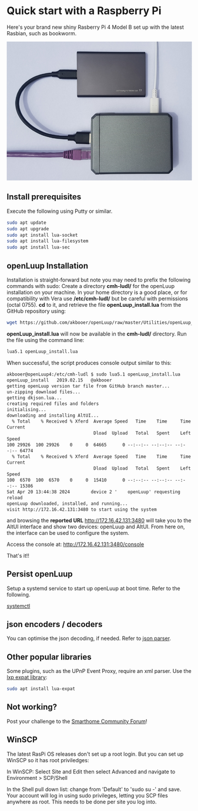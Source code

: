 # Quick start with a Raspberry Pi

Here's your brand new shiny Rasberry Pi 4 Model B set up with the latest Rasbian, such as bookworm.

![Raspberry Pi 4B](images/raspberry-pi-4b.jpg " Raspberry-Pi-4B with a Samsung 500GB SSD")

## Install prerequisites
Execute the following using Putty or similar.

```bash
sudo apt update
sudo apt upgrade
sudo apt install lua-socket
sudo apt install lua-filesystem
sudo apt install lua-sec
```

## openLuup Installation
Installation is straight-forward but note you may need to prefix the following commands with sudo: Create a directory **cmh-ludl/** for the openLuup installation on your machine. In your home directory is a good place, or for compatibility with Vera use **/etc/cmh-ludl/** but be careful with permissions (octal 0755). **cd** to it, and retrieve the file **openLuup_install.lua** from the GitHub repository using:

```bash
wget https://github.com/akbooer/openLuup/raw/master/Utilities/openLuup_install.lua
```

**openLuup_install.lua** will now be available in the **cmh-ludl/** directory. Run the file using the command line:

```bash
lua5.1 openLuup_install.lua
```

When successful, the script produces console output similar to this:

```text
akbooer@openLuup4:/etc/cmh-ludl $ sudo lua5.1 openLuup_install.lua
openLuup_install   2019.02.15   @akbooer
getting openLuup version tar file from GitHub branch master...
un-zipping download files...
getting dkjson.lua...
creating required files and folders
initialising...
downloading and installing AltUI...
  % Total    % Received % Xferd  Average Speed   Time    Time     Time  Current
                                 Dload  Upload   Total   Spent    Left  Speed
100 29926  100 29926    0     0  64665      0 --:--:-- --:--:-- --:--:-- 64774
  % Total    % Received % Xferd  Average Speed   Time    Time     Time  Current
                                 Dload  Upload   Total   Spent    Left  Speed
100  6570  100  6570    0     0  15410      0 --:--:-- --:--:-- --:--:-- 15386
Sat Apr 20 13:44:38 2024        device 2 '    openLuup' requesting reload
openLuup downloaded, installed, and running...
visit http://172.16.42.131:3480 to start using the system
```

and browsing the **reported URL** http://172.16.42.131:3480 will take you to the AltUI interface and show two devices: openLuup and AltUI. From here on, the interface can be used to configure the system.

Access the console at: http://172.16.42.131:3480/console

That's it!!

## Persist openLuup
Setup a systemd service to start up openLuup at boot time. Refer to the following.

[systemctl](/openluup?id=systemctl-with-etcsystemdsystemopenluupservice)

## json encoders / decoders
You can optimise the json decoding, if needed. Refer to [json parser](openluup-and-json.md).

## Other popular libraries
Some plugins, such as the UPnP Event Proxy, require an xml parser. Use the [lxp expat library](https://lunarmodules.github.io/luaexpat/index.html):
```bash
sudo apt install lua-expat
```

## Not working?
Post your challenge to the [Smarthome Community Forum](https://smarthome.community/)!

## WinSCP
The latest RasPi OS releases don't set up a root login. But you can set up WinSCP so it has root priviledges:

In WinSCP:
Select Site and Edit then select Advanced and navigate to Environment > SCP/Shell

In the Shell pull down list: change from 'Default' to 'sudo su -' and save. Your account will log in using sudo privileges, letting you SCP files anywhere as root. This needs to be done per site you log into.

